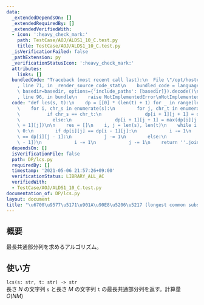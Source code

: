 ```yaml
---
data:
  _extendedDependsOn: []
  _extendedRequiredBy: []
  _extendedVerifiedWith:
  - icon: ':heavy_check_mark:'
    path: TestCase/AOJ/ALDS1_10_C.test.py
    title: TestCase/AOJ/ALDS1_10_C.test.py
  _isVerificationFailed: false
  _pathExtension: py
  _verificationStatusIcon: ':heavy_check_mark:'
  attributes:
    links: []
  bundledCode: "Traceback (most recent call last):\n  File \"/opt/hostedtoolcache/Python/3.10.1/x64/lib/python3.10/site-packages/onlinejudge_verify/documentation/build.py\"\
    , line 71, in _render_source_code_stat\n    bundled_code = language.bundle(stat.path,\
    \ basedir=basedir, options={'include_paths': [basedir]}).decode()\n  File \"/opt/hostedtoolcache/Python/3.10.1/x64/lib/python3.10/site-packages/onlinejudge_verify/languages/python.py\"\
    , line 96, in bundle\n    raise NotImplementedError\nNotImplementedError\n"
  code: "def lcs(s, t):\n    dp = [[0] * (len(t) + 1) for _ in range(len(s) + 1)]\n\
    \    for i, chr_s in enumerate(s):\n        for j, chr_t in enumerate(t):\n  \
    \          if chr_s == chr_t:\n                dp[i + 1][j + 1] = dp[i][j] + 1\n\
    \            else:\n                dp[i + 1][j + 1] = max(dp[i][j + 1], dp[i\
    \ + 1][j])\n\n    res = []\n    i, j = len(s), len(t)\n    while i > 0 and j >\
    \ 0:\n        if dp[i][j] == dp[i - 1][j]:\n            i -= 1\n        elif dp[i][j]\
    \ == dp[i][j - 1]:\n            j -= 1\n        else:\n            res.append(s[i\
    \ - 1])\n            i -= 1\n            j -= 1\n    return ''.join(reversed(res))\n"
  dependsOn: []
  isVerificationFile: false
  path: DP/lcs.py
  requiredBy: []
  timestamp: '2021-05-06 21:57:26+09:00'
  verificationStatus: LIBRARY_ALL_AC
  verifiedWith:
  - TestCase/AOJ/ALDS1_10_C.test.py
documentation_of: DP/lcs.py
layout: document
title: "\u6700\u9577\u5171\u901A\u90E8\u5206\u5217 (longest common subsequence)"
---
```


## 概要
最長共通部分列を求めるアルゴリズム。

## 使い方
`lcs(s: str, t: str) -> str`  
長さ $N$ の文字列 `s` と長さ $M$ の文字列 `t` の最長共通部分列を返す。計算量 $O(NM)$
